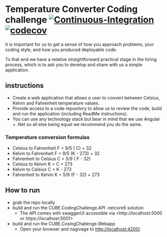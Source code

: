 # Temperature Converter Coding challenge [![Continuous-Integration](https://github.com/datatunning/CUBE.CodingChallenge/actions/workflows/continuous-integration.yml/badge.svg)](https://github.com/datatunning/CUBE.CodingChallenge/actions/workflows/continuous-integration.yml) [![codecov](https://codecov.io/gh/datatunning/CUBE.CodingChallenge/branch/main/graph/badge.svg?token=9VTYUHFQ0R)](https://codecov.io/gh/datatunning/CUBE.CodingChallenge)

It is important for us to get a sense of how you approach problems, your coding style, and how you produced deployable code.  

To that end we have a relative straightforward practical stage in the hiring process, which is to ask you to develop and share with us a simple application.  

## instructions

* Create a web application that allows a user to convert between Celsius, Kelvin and Fahrenheit temperature values.
* Provide access to a code repository to allow us to review the code, build and run the application (including ReadMe instructions).
* You can use any technology stack but bear in mind that we use Angular + .Net so all else being equal we recommend you do the same.

### Temperature conversion formulas

* Celsius to Fahrenheit  F = 9/5 ( C) + 32
* Kelvin to Fahrenheit  F = 9/5 (K - 273) + 32
* Fahrenheit to Celsius  C = 5/9 ( F - 32)
* Celsius to Kelvin K =  C + 273
* Kelvin to Celsius  C = K - 273
* Fahrenheit to Kelvin K = 5/9 (F - 32) + 273

## How to run
* grab the repo locally
* build and run the CUBE.CodingChallenge.API .netcore5 solution
	* The API comes with swaggerUI accessible via <http://localhost:5000 or https://localhost:5001>
* build and run the CUBE.CosingChallenge.Webapp
	* Open your browser and nagivage to <http://localhost:4200/>
